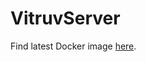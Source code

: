 # VitruvServer

Find latest Docker image [here](https://hub.docker.com/r/bluesbird/vitruvserver/tags).